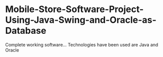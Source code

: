 # Mobile-Store-Software-Project-Using-Java-Swing-and-Oracle-as-Database
Complete working software... Technologies have been used are Java and Oracle
